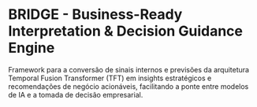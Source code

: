 # BRIDGE - Business-Ready Interpretation & Decision Guidance Engine
Framework para a conversão de sinais internos e previsões da arquitetura Temporal Fusion Transformer (TFT) em insights estratégicos e recomendações de negócio acionáveis, facilitando a ponte entre modelos de IA e a tomada de decisão empresarial.
